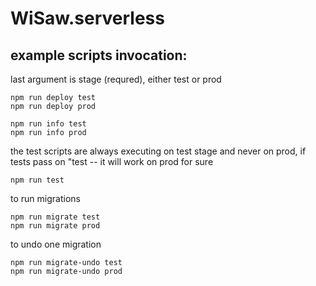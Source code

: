 # WiSaw.serverless


## example scripts invocation:

last argument is stage (requred), either test or prod
```
npm run deploy test
npm run deploy prod

npm run info test
npm run info prod
```

the test scripts are always executing on test stage and never on prod, if tests pass on "test -- it will work on prod for sure
```
npm run test
```

to run migrations
```
npm run migrate test
npm run migrate prod
```

to undo one migration  
```
npm run migrate-undo test
npm run migrate-undo prod
```
